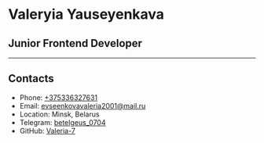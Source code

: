 # Valeryia Yauseyenkava

## Junior Frontend Developer

---

## Contacts

- Phone: [+375336327631](tel:+375336327631)
- Email: [evseenkovavaleria2001@mail.ru](mailto:evseenkovavaleria2001@mail.ru)
- Location: Minsk, Belarus
- Telegram: [betelgeus_0704](https://t.me/betelgeus_0704)
- GitHub: [Valeria-7](https://github.com/Valeria-7)
